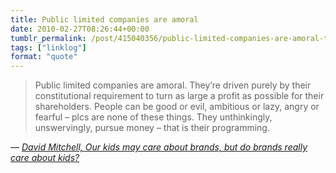 ```yaml
---
title: Public limited companies are amoral
date: 2010-02-27T08:26:44+00:00
tumblr_permalink: /post/415040356/public-limited-companies-are-amoral-theyre
tags: ["linklog"]
format: "quote"
---
```


> Public limited companies are amoral. They&rsquo;re driven purely by their constitutional requirement to turn as large a profit as possible for their shareholders. People can be good or evil, ambitious or lazy, angry or fearful – plcs are none of these things. They unthinkingly, unswervingly, pursue money – that is their programming.

— <cite>[David Mitchell, _Our kids may care about brands, but do brands really care about kids?_](http://www.guardian.co.uk/commentisfree/2010/feb/21/david-mitchell-kraft-cadbury)</cite>
